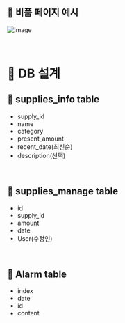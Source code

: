 ## 📖 비품 페이지 예시

![image](https://github.com/IMS-ims-management-system/.github/assets/138318248/3af63539-2317-4654-b9ad-5665faff0ffb)


<br>

# 📘 DB 설계

## 📖 supplies_info table
- supply_id 
- name 
- category 
- present_amount
- recent_date(최신순)
- description(선택)

<br>

## 📖 supplies_manage table
- id
- supply_id 
- amount 
- date
- User(수정인)

<br>

## 📖 Alarm table
- index
- date
- id
- content

<br>
